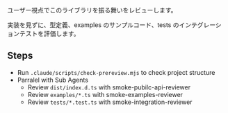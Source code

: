 ユーザー視点でこのライブラリを振る舞いをレビューします。

実装を見ずに、型定義、examples のサンプルコード、tests のインテグレーションテストを評価します。

## Steps

- Run `.claude/scripts/check-prereview.mjs` to check project structure
- Parralel with Sub Agents
  - Review `dist/index.d.ts` with smoke-pubilc-api-reviewer
  - Review `examples/*.ts` with smoke-examples-reviewer
  - Review `tests/*.test.ts` with smoke-integration-reviewer
